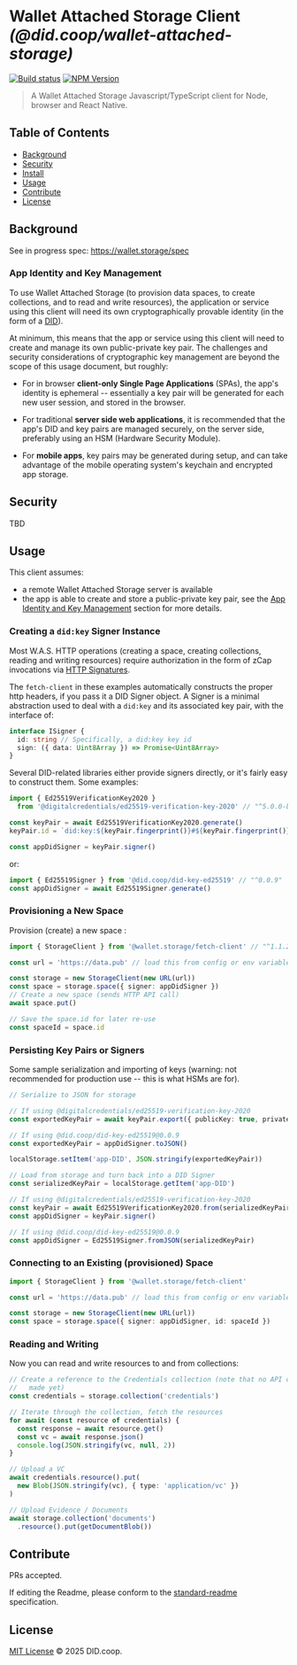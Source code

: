 # Wallet Attached Storage Client _(@did.coop/wallet-attached-storage)_

[![Build status](https://img.shields.io/github/actions/workflow/status/did-coop/wallet-attached-storage/main.yml?branch=main)](https://github.com/did-coop/wallet-attached-storage/actions?query=workflow%3A%22Node.js+CI%22)
[![NPM Version](https://img.shields.io/npm/v/@did.coop/wallet-attached-storage.svg)](https://npm.im/@did.coop/wallet-attached-storage)

> A Wallet Attached Storage Javascript/TypeScript client for Node, browser and React Native.

## Table of Contents

- [Background](#background)
- [Security](#security)
- [Install](#install)
- [Usage](#usage)
- [Contribute](#contribute)
- [License](#license)

## Background

See in progress spec: https://wallet.storage/spec

### App Identity and Key Management

To use Wallet Attached Storage (to provision data spaces, to create collections,
and to read and write resources), the application or service using this client
will need its own cryptographically provable identity (in the form of a
[DID](https://w3c.github.io/did-core/)).

At minimum, this means that the app or service using this client will need to
create and manage its own public-private key pair. The challenges and security
considerations of cryptographic key management are beyond the scope of this
usage document, but roughly:

* For in browser **client-only Single Page Applications** (SPAs), the app's
  identity is ephemeral -- essentially a key pair will be generated for each
  new user session, and stored in the browser.

* For traditional **server side web applications**, it is recommended that the
  app's DID and key pairs are managed securely, on the server side, preferably
  using an HSM (Hardware Security Module).

* For **mobile apps**, key pairs may be generated during setup, and can take
  advantage of the mobile operating system's keychain and encrypted app storage.

## Security

TBD

## Usage

This client assumes:

* a remote Wallet Attached Storage server is available
* the app is able to create and store a public-private key pair, see the
  [App Identity and Key Management](#app-identity-and-key-management) section
  for more details.

### Creating a `did:key` Signer Instance

Most W.A.S. HTTP operations (creating a space, creating collections, reading and
writing resources) require authorization in the form of zCap invocations via
[HTTP Signatures](https://www.npmjs.com/package/authorization-signature).

The `fetch-client` in these examples automatically constructs the proper http
headers, if you pass it a DID Signer object. A Signer is a minimal abstraction
used to deal with a `did:key` and its associated key pair, with the interface of:

```ts
interface ISigner {
  id: string // Specifically, a did:key key id
  sign: ({ data: Uint8Array }) => Promise<Uint8Array>
}
```

Several DID-related libraries either provide signers directly, or it's fairly
easy to construct them. Some examples:

```ts
import { Ed25519VerificationKey2020 }
  from '@digitalcredentials/ed25519-verification-key-2020' // "^5.0.0-beta.2"

const keyPair = await Ed25519VerificationKey2020.generate()
keyPair.id = `did:key:${keyPair.fingerprint()}#${keyPair.fingerprint()}`

const appDidSigner = keyPair.signer()
```

or:

```ts
import { Ed25519Signer } from '@did.coop/did-key-ed25519' // "^0.0.9"
const appDidSigner = await Ed25519Signer.generate()
```

### Provisioning a New Space

Provision (create) a new space :

```ts
import { StorageClient } from '@wallet.storage/fetch-client' // "^1.1.2"

const url = 'https://data.pub' // load this from config or env variable

const storage = new StorageClient(new URL(url))
const space = storage.space({ signer: appDidSigner })
// Create a new space (sends HTTP API call)
await space.put()

// Save the space.id for later re-use
const spaceId = space.id
```

### Persisting Key Pairs or Signers

Some sample serialization and importing of keys (warning: not recommended for
production use -- this is what HSMs are for).

```ts
// Serialize to JSON for storage

// If using @digitalcredentials/ed25519-verification-key-2020
const exportedKeyPair = await keyPair.export({ publicKey: true, privateKey: true })

// If using @did.coop/did-key-ed25519@0.0.9
const exportedKeyPair = appDidSigner.toJSON()

localStorage.setItem('app-DID', JSON.stringify(exportedKeyPair))

// Load from storage and turn back into a DID Signer
const serializedKeyPair = localStorage.getItem('app-DID')

// If using @digitalcredentials/ed25519-verification-key-2020
const keyPair = await Ed25519VerificationKey2020.from(serializedKeyPair)
const appDidSigner = keyPair.signer()

// If using @did.coop/did-key-ed25519@0.0.9
const appDidSigner = Ed25519Signer.fromJSON(serializedKeyPair)
```

### Connecting to an Existing (provisioned) Space

```ts
import { StorageClient } from '@wallet.storage/fetch-client'

const url = 'https://data.pub' // load this from config or env variable

const storage = new StorageClient(new URL(url))
const space = storage.space({ signer: appDidSigner, id: spaceId })
```

### Reading and Writing

Now you can read and write resources to and from collections:

```ts
// Create a reference to the Credentials collection (note that no API calls are
//   made yet)
const credentials = storage.collection('credentials')

// Iterate through the collection, fetch the resources
for await (const resource of credentials) {
  const response = await resource.get()
  const vc = await response.json()
  console.log(JSON.stringify(vc, null, 2))
}

// Upload a VC
await credentials.resource().put(
  new Blob(JSON.stringify(vc), { type: 'application/vc' })
)

// Upload Evidence / Documents
await storage.collection('documents')
  .resource().put(getDocumentBlob())
```

## Contribute

PRs accepted.

If editing the Readme, please conform to the
[standard-readme](https://github.com/RichardLitt/standard-readme) specification.

## License

[MIT License](LICENSE.md) © 2025 DID.coop.
